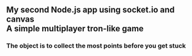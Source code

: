 <h2>My second Node.js app using socket.io and canvas <br/> A simple multiplayer tron-like game<br/></h2> <h3>The object is to collect the most points before you get stuck</h3>
